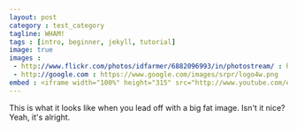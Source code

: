 ```yaml
---
layout: post
category : test_category
tagline: WHAM!
tags : [intro, beginner, jekyll, tutorial]
image: true
images :
 - http://www.flickr.com/photos/idfarmer/6882096993/in/photostream/ : http://farm8.staticflickr.com/7209/6882096993_633bc9a2c5.jpg
 - http://google.com : https://www.google.com/images/srpr/logo4w.png
embed : <iframe width="100%" height="315" src="http://www.youtube.com/embed/j-NxkxgMlXE?rel=0" frameborder="0" allowfullscreen></iframe>
---
```


This is what it looks like when you lead off with a big fat image. Isn't it nice?
Yeah, it's alright.

